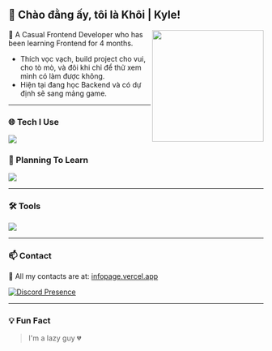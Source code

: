## 👋 Chào đằng ấy, tôi là Khôi | Kyle!
<img src="https://i.pinimg.com/736x/b5/59/5b/b5595b70aafe0d8928528e1c7907b557.jpg" width="220" align="right">

🐧 A Casual Frontend Developer who has been learning Frontend for 4 months.  
- Thích vọc vạch, build project cho vui, cho tò mò, và đôi khi chỉ để thử xem mình có làm được không.  
- Hiện tại đang học Backend và có dự định sẽ sang mảng game.  

---

### 🌐 Tech I Use
![](https://skillicons.dev/icons?i=js,html,css)

### 🌱 Planning To Learn
![](https://skillicons.dev/icons?i=c,cs,cpp)

---

### 🛠️ Tools
![](https://skillicons.dev/icons?i=vscode)

---

### 📫 Contact
📌 All my contacts are at: [infopage.vercel.app](https://anhyeukphg.vercel.app)  

[![Discord Presence](https://lanyard.cnrad.dev/api/578451004505325569?idleMessage=Not%20doing%20anything&bg=40454d&animated=false&animatedDecoration=false&theme=dark)](https://discord.com/users/578451004505325569)

---

### 💡 Fun Fact
> I'm a lazy guy 💔
